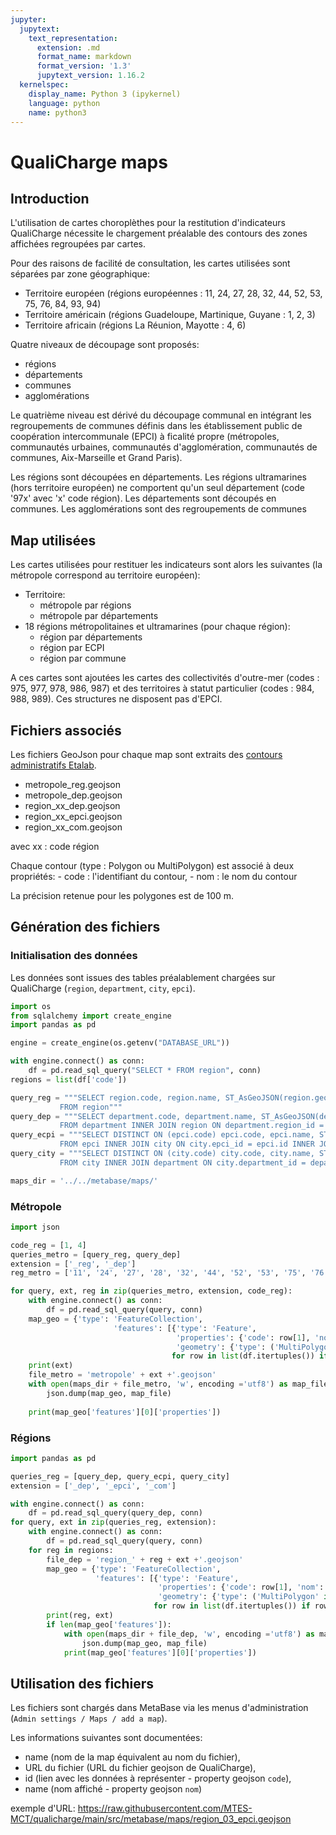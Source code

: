 ```yaml
---
jupyter:
  jupytext:
    text_representation:
      extension: .md
      format_name: markdown
      format_version: '1.3'
      jupytext_version: 1.16.2
  kernelspec:
    display_name: Python 3 (ipykernel)
    language: python
    name: python3
---
```


# QualiCharge maps


## Introduction

L'utilisation de cartes choroplèthes pour la restitution d'indicateurs QualiCharge nécessite le chargement préalable des contours des zones affichées regroupées par cartes.

Pour des raisons de facilité de consultation, les cartes utilisées sont séparées par zone géographique:

- Territoire européen (régions européennes : 11, 24, 27, 28, 32, 44, 52, 53, 75, 76, 84, 93, 94)
- Territoire américain (régions Guadeloupe, Martinique, Guyane : 1, 2, 3)
- Territoire africain (régions La Réunion, Mayotte : 4, 6)

Quatre niveaux de découpage sont proposés:

- régions
- départements
- communes
- agglomérations

Le quatrième niveau est dérivé du découpage communal en intégrant les regroupements de communes définis dans les établissement public de coopération intercommunale (EPCI) à ficalité propre (métropoles, communautés urbaines, communautés d'agglomération, communautés de communes, Aix-Marseille et Grand Paris).

Les régions sont découpées en départements. Les régions ultramarines (hors territoire européen) ne comportent qu'un seul département (code '97x' avec 'x' code région).
Les départements sont découpés en communes.
Les agglomérations sont des regroupements de communes



## Map utilisées

Les cartes utilisées pour restituer les indicateurs sont alors les suivantes (la métropole correspond au territoire européen):

- Territoire:
    - métropole par régions
    - métropole par départements
- 18 régions métropolitaines et ultramarines (pour chaque région):
    - région par départements
    - région par ECPI
    - région par commune

A ces cartes sont ajoutées les cartes des collectivités d'outre-mer (codes : 975, 977, 978, 986, 987) et des territoires à statut particulier (codes : 984, 988, 989). Ces structures ne disposent pas d'EPCI.


## Fichiers associés

Les fichiers GeoJson pour chaque map sont extraits des [contours administratifs Etalab](https://etalab-datasets.geo.data.gouv.fr/contours-administratifs/2024/geojson/). 

  - metropole_reg.geojson
  - metropole_dep.geojson
  - region_xx_dep.geojson
  - region_xx_epci.geojson
  - region_xx_com.geojson

  avec xx : code région

Chaque contour (type : Polygon ou MultiPolygon) est associé à deux propriétés:
    - code : l'identifiant du contour,
    - nom : le nom du contour
    
La précision retenue pour les polygones est de 100 m.


## Génération des fichiers


### Initialisation des données

Les données sont issues des tables préalablement chargées sur QualiCharge (`region`, `department`, `city`, `epci`).

```python
import os
from sqlalchemy import create_engine
import pandas as pd

engine = create_engine(os.getenv("DATABASE_URL"))

with engine.connect() as conn:
    df = pd.read_sql_query("SELECT * FROM region", conn)
regions = list(df['code'])

query_reg = """SELECT region.code, region.name, ST_AsGeoJSON(region.geometry) :: json -> 'coordinates'  AS polygon
           FROM region""" 
query_dep = """SELECT department.code, department.name, ST_AsGeoJSON(department.geometry) :: json -> 'coordinates'  AS polygon, region.code AS reg_code
           FROM department INNER JOIN region ON department.region_id = region.id""" 
query_ecpi = """SELECT DISTINCT ON (epci.code) epci.code, epci.name, ST_AsGeoJSON(epci.geometry) :: json -> 'coordinates'  AS polygon, region.code AS reg_code
           FROM epci INNER JOIN city ON city.epci_id = epci.id INNER JOIN department ON city.department_id = department.id INNER JOIN region ON department.region_id = region.id""" 
query_city = """SELECT DISTINCT ON (city.code) city.code, city.name, ST_AsGeoJSON(city.geometry) :: json -> 'coordinates'  AS polygon, region.code AS reg_code
           FROM city INNER JOIN department ON city.department_id = department.id INNER JOIN region ON department.region_id = region.id""" 

maps_dir = '../../metabase/maps/'
```

### Métropole

```python
import json

code_reg = [1, 4]
queries_metro = [query_reg, query_dep]
extension = ['_reg', '_dep']
reg_metro = ['11', '24', '27', '28', '32', '44', '52', '53', '75', '76', '84', '93', '94']

for query, ext, reg in zip(queries_metro, extension, code_reg):
    with engine.connect() as conn:
        df = pd.read_sql_query(query, conn)
    map_geo = {'type': 'FeatureCollection', 
                       'features': [{'type': 'Feature', 
                                     'properties': {'code': row[1], 'nom': row[2]}, 
                                     'geometry': {'type': ('MultiPolygon' if str(row[3])[:4] == '[[[[' else 'Polygon'), 'coordinates': row[3]}} 
                                    for row in list(df.itertuples()) if row[reg] in reg_metro]}
    print(ext)
    file_metro = 'metropole' + ext +'.geojson'
    with open(maps_dir + file_metro, 'w', encoding ='utf8') as map_file:
        json.dump(map_geo, map_file)
    
    print(map_geo['features'][0]['properties'])
```

### Régions

```python
import pandas as pd

queries_reg = [query_dep, query_ecpi, query_city]
extension = ['_dep', '_epci', '_com']

with engine.connect() as conn:
    df = pd.read_sql_query(query_dep, conn)
for query, ext in zip(queries_reg, extension):
    with engine.connect() as conn:
        df = pd.read_sql_query(query, conn)
    for reg in regions:
        file_dep = 'region_' + reg + ext +'.geojson'
        map_geo = {'type': 'FeatureCollection', 
                   'features': [{'type': 'Feature', 
                                 'properties': {'code': row[1], 'nom': row[2]}, 
                                 'geometry': {'type': ('MultiPolygon' if str(row[3])[:4] == '[[[[' else 'Polygon'), 'coordinates': row[3]}} 
                                for row in list(df.itertuples()) if row[4] == reg]}
        print(reg, ext)
        if len(map_geo['features']):
            with open(maps_dir + file_dep, 'w', encoding ='utf8') as map_file:
                json.dump(map_geo, map_file)
            print(map_geo['features'][0]['properties'])

```

## Utilisation des fichiers

Les fichiers sont chargés dans MetaBase via les menus d'administration (`Admin settings / Maps / add a map`).

Les informations suivantes sont documentées:

- name (nom de la map équivalent au nom du fichier),
- URL du fichier (URL du fichier geojson de QualiCharge),
- id (lien avec les données à représenter - property geojson `code`),
- name (nom affiché - property geojson `nom`)

exemple d'URL: https://raw.githubusercontent.com/MTES-MCT/qualicharge/main/src/metabase/maps/region_03_epci.geojson
